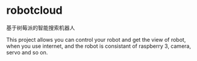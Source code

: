 # robotcloud
基于树莓派的智能搜索机器人

This project allows you can control your robot and get the view of robot, when you use internet,
and the robot is consistant of raspberry 3, camera, servo and so on. 
